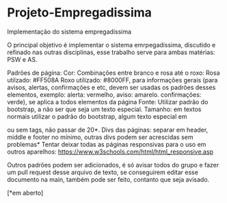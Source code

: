# Projeto-Empregadissima
Implementação do sistema empregadíssima

O principal objetivo é implementar o sistema emrpegadíssima, discutido e refinado nas outras disciplinas, esse trabalho serve para ambas matérias: PSW e AS.

Padrões de página:
Cor: Combinações entre branco e rosa até o roxo: Rosa utilzado: #FF508A Roxo utilizado: #8000FF, para informações gerais (para avisos, alertas, confirmações e etc, devem ser
usadas os padrões desses elementos, exemplo: alerta: vermelho, aviso: amarelo. confirmações: verde), se aplica a todos elementos da página
Fonte: Utilizar padrão do bootstrap, a não ser que seja um texto especial.
Tamanho: em textos normais utilizar o padrão do bootstrap, algum texto especial em <p> ou sem tags, não passar de 20*.
Divs das páginas: separar em header, middle e footer no mínimo, outras divs podem ser acrescidas sem problemas*
Tentar deixar todas as páginas responsivas para o uso em outros aparelhos: https://www.w3schools.com/html/html_responsive.asp

Outros padrões podem ser adicionados, é só avisar todos do grupo e fazer um pull request desse arquivo de texto, se conseguirem editar esse documento na main, também pode ser
feito, contanto que seja avisado.

[*em aberto]
